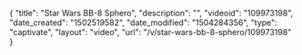 {
    "title": "Star Wars BB-8 Sphero",
    "description": "",
    "videoid": "109973198",
    "date_created": "1502519582",
    "date_modified": "1504284356",
    "type": "captivate",
    "layout": "video",
    "url": "\/v\/star-wars-bb-8-sphero\/109973198"
}
